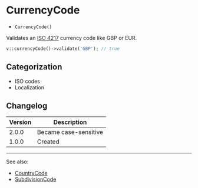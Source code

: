 # CurrencyCode

- `CurrencyCode()`

Validates an [ISO 4217](http://en.wikipedia.org/wiki/ISO_4217) currency code like GBP or EUR.

```php
v::currencyCode()->validate('GBP'); // true
```

## Categorization

- ISO codes
- Localization

## Changelog

Version | Description
--------|-------------
  2.0.0 | Became case-sensitive
  1.0.0 | Created

***
See also:

- [CountryCode](CountryCode.md)
- [SubdivisionCode](SubdivisionCode.md)

